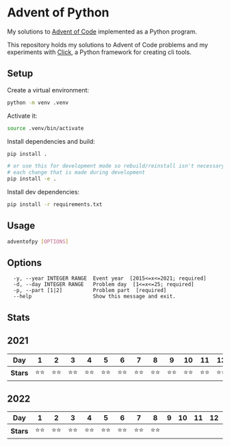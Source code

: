 # Advent of Python 

My solutions to [Advent of Code](https://adventofcode.com) implemented as a Python program.

This repository holds my solutions to Advent of Code problems and my experiments with [Click](https://click.palletsprojects.com/en/8.0.x/), a Python framework for creating cli tools.

## Setup

Create a virtual environment:

```bash
python -m venv .venv
```

Activate it:

```bash
source .venv/bin/activate
```

Install dependencies and build:

```bash
pip install .

# or use this for development mode so rebuild/reinstall isn't necessary after 
# each change that is made during development
pip install -e .
```

Install dev dependencies:

```bash
pip install -r requirements.txt
```

## Usage

```bash
adventofpy [OPTIONS]
```

## Options
```
  -y, --year INTEGER RANGE  Event year  [2015<=x<=2021; required]
  -d, --day INTEGER RANGE   Problem day  [1<=x<=25; required]
  -p, --part [1|2]          Problem part  [required]
  --help                    Show this message and exit.
```

## Stats

## 2021

| **Day**   | 1            | 2            | 3            | 4            | 5            | 6            | 7            | 8            | 9            | 10           | 11           | 12           | 13           | 14           | 15           | 16 | 17 | 18 | 19 | 20 | 21 | 22 | 23 | 24 | 25 |
|-----------|--------------|--------------|--------------|--------------|--------------|--------------|--------------|--------------|--------------|--------------|--------------|--------------|--------------|--------------|--------------|----|----|----|----|----|----|----|----|----|----|
| **Stars** | :star::star: | :star::star: | :star::star: | :star::star: | :star::star: | :star::star: | :star::star: | :star::star: | :star::star: | :star::star: | :star::star: | :star::star: | :star::star: | :star::star: | :star::star: |    |    |    |    |    |    |    |    |    |    |

## 2022

| **Day**   | 1            | 2            | 3            | 4            | 5            | 6            | 7            | 8            | 9            | 10           | 11           | 12           | 13           | 14           | 15           | 16 | 17 | 18 | 19 | 20 | 21 | 22 | 23 | 24 | 25 |
|-----------|--------------|--------------|--------------|--------------|--------------|--------------|--------------|--------------|--------------|--------------|--------------|--------------|--------------|--------------|--------------|----|----|----|----|----|----|----|----|----|----|
| **Stars** | :star::star: | :star::star: | :star::star: | :star::star: | :star::star: | :star::star: | :star::star: | :star::star: |  |  |  |  |  |  |  |    |    |    |    |    |    |    |    |    |    |


